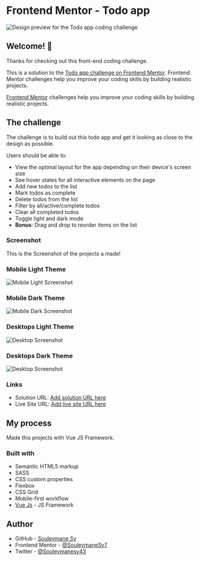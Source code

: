 # Frontend Mentor - Todo app

![Design preview for the Todo app coding challenge](./src/assets/desktop-preview.jpg)

## Welcome! 👋

Thanks for checking out this front-end coding challenge.

This is a solution to the [Todo app challenge on Frontend Mentor](https://www.frontendmentor.io/challenges/todo-app-Su1_KokOW). Frontend Mentor challenges help you improve your coding skills by building realistic projects.

[Frontend Mentor](https://www.frontendmentor.io) challenges help you improve your coding skills by building realistic projects.

## The challenge

The challenge is to build out this todo app and get it looking as close to the design as possible.

Users should be able to:

- View the optimal layout for the app depending on their device's screen size
- See hover states for all interactive elements on the page
- Add new todos to the list
- Mark todos as complete
- Delete todos from the list
- Filter by all/active/complete todos
- Clear all completed todos
- Toggle light and dark mode
- **Bonus**: Drag and drop to reorder items on the list

### Screenshot

This is the Screenshot of the projects a made!

### Mobile Light Theme

![Mobile Light Screenshot](./preview/Mobile-light.png)

### Mobile Dark Theme

![Mobile Dark Screenshot](./preview/Mobile-dark.png)

### Desktops Light Theme

![Desktop Screenshot](./preview/Desktop-light.png)

### Desktops Dark Theme

![Desktop Screenshot](./preview/Desktop-dark.png)

### Links

- Solution URL: [Add solution URL here](https://your-solution-url.com)
- Live Site URL: [Add live site URL here](https://your-live-site-url.com)

## My process

Made this projects with Vue JS Framework.

### Built with

- Semantic HTML5 markup
- SASS
- CSS custom properties
- Flexbox
- CSS Grid
- Mobile-first workflow
- [Vue Js](https://vuejs.org/) - JS Framework

## Author

- GitHub - [Souleymane Sy](https://github.com/SouleymaneSy7)
- Frontend Mentor - [@SouleymaneSy7](https://www.frontendmentor.io/profile/SouleymaneSy7)
- Twitter - [@Souleymanesy43](https://twitter.com/Souleymanesy43)
